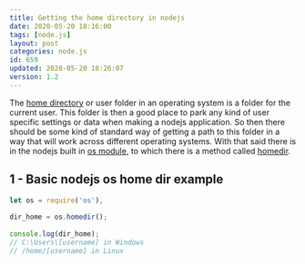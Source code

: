 ```yaml
---
title: Getting the home directory in nodejs
date: 2020-05-20 18:16:00
tags: [node.js]
layout: post
categories: node.js
id: 659
updated: 2020-05-20 18:26:07
version: 1.2
---
```


The [home directory](https://en.wikipedia.org/wiki/Home_directory) or user folder in an operating system is a folder for the current user. This folder is then a good place to park any kind of user specific settings or data when making a nodejs application. So then there should be some kind of standard way of getting a path to this folder in a way that will work across different operating systems. With that said there is in the nodejs built in [os module](https://nodejs.org/docs/latest/api/os.html), to which there is a method called [homedir](https://nodejs.org/docs/latest/api/os.html#os_os_homedir).

<!-- more -->

## 1 - Basic nodejs os home dir example

```js
let os = require('os'),
 
dir_home = os.homedir();
 
console.log(dir_home);
// C:\Users\[username] in Windows
// /home/[username] in Linux

```

